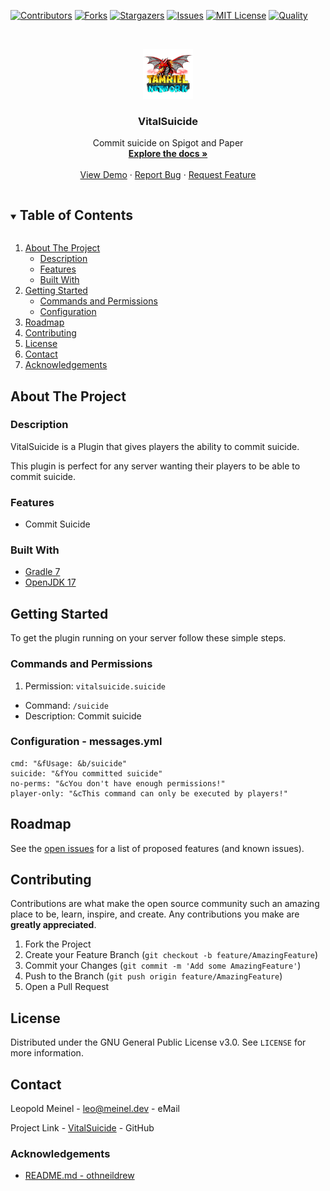 <!-- PROJECT SHIELDS -->
[![Contributors][contributors-shield]][contributors-url]
[![Forks][forks-shield]][forks-url]
[![Stargazers][stars-shield]][stars-url]
[![Issues][issues-shield]][issues-url]
[![MIT License][license-shield]][license-url]
[![Quality][quality-shield]][quality-url]

<!-- PROJECT LOGO -->
<!--suppress ALL -->
<br />
<p align="center">
  <a href="https://github.com/LeoMeinel/VitalSuicide">
    <img src="images/logo.png" alt="Logo" width="80" height="80">
  </a>

<h3 align="center">VitalSuicide</h3>

  <p align="center">
    Commit suicide on Spigot and Paper
    <br />
    <a href="https://github.com/LeoMeinel/VitalSuicide"><strong>Explore the docs »</strong></a>
    <br />
    <br />
    <a href="https://github.com/LeoMeinel/VitalSuicide">View Demo</a>
    ·
    <a href="https://github.com/LeoMeinel/VitalSuicide/issues">Report Bug</a>
    ·
    <a href="https://github.com/LeoMeinel/VitalSuicide/issues">Request Feature</a>
  </p>

<!-- TABLE OF CONTENTS -->
<details open="open">
  <summary><h2 style="display: inline-block">Table of Contents</h2></summary>
  <ol>
    <li>
      <a href="#about-the-project">About The Project</a>
      <ul>
        <li><a href="#description">Description</a></li>
        <li><a href="#features">Features</a></li>
        <li><a href="#built-with">Built With</a></li>
      </ul>
    </li>
    <li>
      <a href="#getting-started">Getting Started</a>
      <ul>
        <li><a href="#commands-and-permissions">Commands and Permissions</a></li>
        <li><a href="#configuration - messages.yml">Configuration</a></li>
      </ul>
    </li>
    <li><a href="#roadmap">Roadmap</a></li>
    <li><a href="#contributing">Contributing</a></li>
    <li><a href="#license">License</a></li>
    <li><a href="#contact">Contact</a></li>
    <li><a href="#acknowledgements">Acknowledgements</a></li>
  </ol>
</details>

<!-- ABOUT THE PROJECT -->

## About The Project

### Description

VitalSuicide is a Plugin that gives players the ability to commit suicide.

This plugin is perfect for any server wanting their players to be able to commit suicide.

### Features

* Commit Suicide

### Built With

* [Gradle 7](https://docs.gradle.org/7.4/release-notes.html)
* [OpenJDK 17](https://openjdk.java.net/projects/jdk/17/)

<!-- GETTING STARTED -->

## Getting Started

To get the plugin running on your server follow these simple steps.

### Commands and Permissions

1. Permission: `vitalsuicide.suicide`

* Command: `/suicide`
* Description: Commit suicide

### Configuration - messages.yml

```
cmd: "&fUsage: &b/suicide"
suicide: "&fYou committed suicide"
no-perms: "&cYou don't have enough permissions!"
player-only: "&cThis command can only be executed by players!"
```

<!-- ROADMAP -->

## Roadmap

See the [open issues](https://github.com/LeoMeinel/VitalSuicide/issues) for a list of proposed features (and known
issues).

<!-- CONTRIBUTING -->

## Contributing

Contributions are what make the open source community such an amazing place to be, learn, inspire, and create. Any
contributions you make are **greatly appreciated**.

1. Fork the Project
2. Create your Feature Branch (`git checkout -b feature/AmazingFeature`)
3. Commit your Changes (`git commit -m 'Add some AmazingFeature'`)
4. Push to the Branch (`git push origin feature/AmazingFeature`)
5. Open a Pull Request

<!-- LICENSE -->

## License

Distributed under the GNU General Public License v3.0. See `LICENSE` for more information.

<!-- CONTACT -->

## Contact

Leopold Meinel - [leo@meinel.dev](mailto:leo@meinel.dev) - eMail

Project Link - [VitalSuicide](https://github.com/LeoMeinel/VitalSuicide) - GitHub

<!-- ACKNOWLEDGEMENTS -->

### Acknowledgements

* [README.md - othneildrew](https://github.com/othneildrew/Best-README-Template)

<!-- MARKDOWN LINKS & IMAGES -->

[contributors-shield]: https://img.shields.io/github/contributors-anon/LeoMeinel/VitalSuicide?style=for-the-badge

[contributors-url]: https://github.com/LeoMeinel/VitalSuicide/graphs/contributors

[forks-shield]: https://img.shields.io/github/forks/LeoMeinel/VitalSuicide?label=Forks&style=for-the-badge

[forks-url]: https://github.com/LeoMeinel/VitalSuicide/network/members

[stars-shield]: https://img.shields.io/github/stars/LeoMeinel/VitalSuicide?style=for-the-badge

[stars-url]: https://github.com/LeoMeinel/VitalSuicide/stargazers

[issues-shield]: https://img.shields.io/github/issues/LeoMeinel/VitalSuicide?style=for-the-badge

[issues-url]: https://github.com/LeoMeinel/VitalSuicide/issues

[license-shield]: https://img.shields.io/github/license/LeoMeinel/VitalSuicide?style=for-the-badge

[license-url]: https://github.com/LeoMeinel/VitalSuicide/blob/main/LICENSE

[quality-shield]: https://img.shields.io/codefactor/grade/github/LeoMeinel/VitalSuicide?style=for-the-badge

[quality-url]: https://www.codefactor.io/repository/github/LeoMeinel/VitalSuicide
